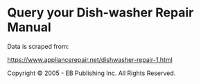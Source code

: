 # Query your Dish-washer Repair Manual

Data is scraped from:

https://www.appliancerepair.net/dishwasher-repair-1.html

Copyright © 2005 - EB Publishing Inc. All Rights Reserved.
